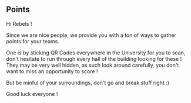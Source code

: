 ## Points

Hi Rebels !

Since we are nice people, we provide you with a ton of ways to gather points for your teams.

One is by sticking QR Codes everywhere in the University for you to scan, don't hesitate to run through every hall of the building looking for these ! They may be very well hidden, as such look around carefully, you don't want to miss an opportunity to score !

But be minful of your surroundings, don't go and break stuff right :)

Good luck everyone !
